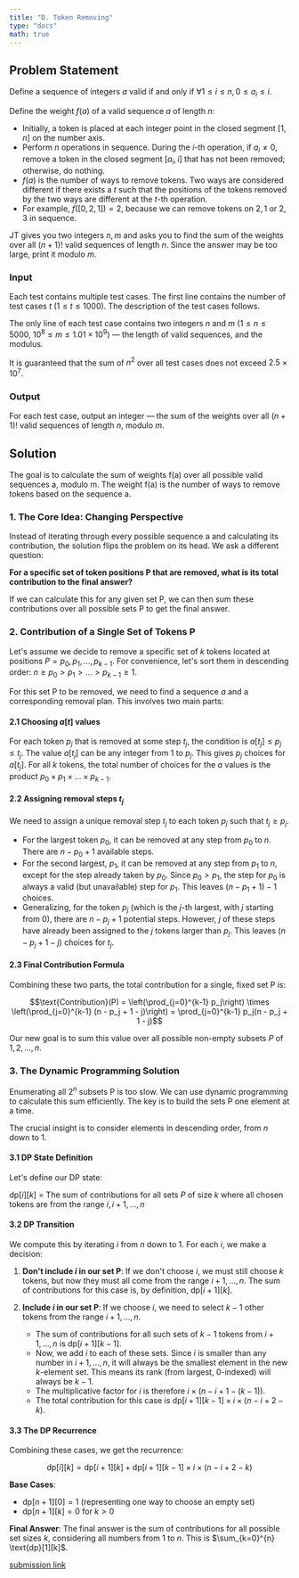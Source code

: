 ```yaml
---
title: "D. Token Removing"
type: "docs"
math: true
---
```


## Problem Statement

Define a sequence of integers $a$ valid if and only if $∀1 ≤ i ≤ n, 0 ≤ a_i ≤ i$.

Define the weight $f(a)$ of a valid sequence $a$ of length $n$:

- Initially, a token is placed at each integer point in the closed segment $[1, n]$ on the number axis.
- Perform $n$ operations in sequence. During the $i$-th operation, if $a_i ≠ 0$, remove a token in the closed segment $[a_i, i]$ that has not been removed; otherwise, do nothing.
- $f(a)$ is the number of ways to remove tokens. Two ways are considered different if there exists a $t$ such that the positions of the tokens removed by the two ways are different at the $t$-th operation.
- For example, $f([0,2,1]) = 2$, because we can remove tokens on $2,1$ or $2,3$ in sequence.

JT gives you two integers $n, m$ and asks you to find the sum of the weights over all $(n+1)!$ valid sequences of length $n$. Since the answer may be too large, print it modulo $m$.

### Input

Each test contains multiple test cases. The first line contains the number of test cases $t$ ($1 ≤ t ≤ 1000$). The description of the test cases follows.

The only line of each test case contains two integers $n$ and $m$ ($1 ≤ n ≤ 5000$, $10^8 ≤ m ≤ 1.01 × 10^9$) — the length of valid sequences, and the modulus.

It is guaranteed that the sum of $n^2$ over all test cases does not exceed $2.5 × 10^7$.

### Output

For each test case, output an integer — the sum of the weights over all $(n+1)!$ valid sequences of length $n$, modulo $m$.

## Solution 
The goal is to calculate the sum of weights f(a) over all possible valid sequences a, modulo m. The weight f(a) is the number of ways to remove tokens based on the sequence a.

### 1. The Core Idea: Changing Perspective

Instead of iterating through every possible sequence a and calculating its contribution, the solution flips the problem on its head. We ask a different question:

**For a specific set of token positions P that are removed, what is its total contribution to the final answer?**

If we can calculate this for any given set P, we can then sum these contributions over all possible sets P to get the final answer.

### 2. Contribution of a Single Set of Tokens P

Let's assume we decide to remove a specific set of $k$ tokens located at positions $P = {p_0, p_1, ..., p_{k-1}}$. For convenience, let's sort them in descending order: $n ≥ p_0 > p_1 > ... > p_{k-1} ≥ 1$.

For this set P to be removed, we need to find a sequence $a$ and a corresponding removal plan. This involves two main parts:

#### 2.1 Choosing $a[t]$ values

For each token $p_j$ that is removed at some step $t_j$, the condition is $a[t_j] ≤ p_j ≤ t_j$. The value $a[t_j]$ can be any integer from 1 to $p_j$. This gives $p_j$ choices for $a[t_j]$. For all $k$ tokens, the total number of choices for the $a$ values is the product $p_0 × p_1 × ... × p_{k-1}$.

#### 2.2 Assigning removal steps $t_j$

We need to assign a unique removal step $t_j$ to each token $p_j$ such that $t_j ≥ p_j$.

- For the largest token $p_0$, it can be removed at any step from $p_0$ to $n$. There are $n - p_0 + 1$ available steps.
- For the second largest, $p_1$, it can be removed at any step from $p_1$ to $n$, except for the step already taken by $p_0$. Since $p_0 > p_1$, the step for $p_0$ is always a valid (but unavailable) step for $p_1$. This leaves $(n - p_1 + 1) - 1$ choices.
- Generalizing, for the token $p_j$ (which is the $j$-th largest, with $j$ starting from 0), there are $n - p_j + 1$ potential steps. However, $j$ of these steps have already been assigned to the $j$ tokens larger than $p_j$. This leaves $(n - p_j + 1 - j)$ choices for $t_j$.

#### 2.3 Final Contribution Formula

Combining these two parts, the total contribution for a single, fixed set P is:

$$\text{Contribution}(P) = \left(\prod_{j=0}^{k-1} p_j\right) \times \left(\prod_{j=0}^{k-1} (n - p_j + 1 - j)\right) = \prod_{j=0}^{k-1} p_j(n - p_j + 1 - j)$$

Our new goal is to sum this value over all possible non-empty subsets $P$ of ${1, 2, ..., n}$.

### 3. The Dynamic Programming Solution

Enumerating all $2^n$ subsets P is too slow. We can use dynamic programming to calculate this sum efficiently. The key is to build the sets P one element at a time.

The crucial insight is to consider elements in descending order, from $n$ down to $1$.

#### 3.1 DP State Definition

Let's define our DP state:

$\text{dp}[i][k]$ = The sum of contributions for all sets $P$ of size $k$ where all chosen tokens are from the range ${i, i+1, ..., n}$

#### 3.2 DP Transition

We compute this by iterating $i$ from $n$ down to $1$. For each $i$, we make a decision:

1. **Don't include $i$ in our set P**: If we don't choose $i$, we must still choose $k$ tokens, but now they must all come from the range ${i+1, ..., n}$. The sum of contributions for this case is, by definition, $\text{dp}[i+1][k]$.

2. **Include $i$ in our set P**: If we choose $i$, we need to select $k-1$ other tokens from the range ${i+1, ..., n}$.
   - The sum of contributions for all such sets of $k-1$ tokens from ${i+1, ..., n}$ is $\text{dp}[i+1][k-1]$.
   - Now, we add $i$ to each of these sets. Since $i$ is smaller than any number in ${i+1, ..., n}$, it will always be the smallest element in the new $k$-element set. This means its rank (from largest, 0-indexed) will always be $k-1$.
   - The multiplicative factor for $i$ is therefore $i × (n - i + 1 - (k-1))$.
   - The total contribution for this case is $\text{dp}[i+1][k-1] × i × (n - i + 2 - k)$.

#### 3.3 The DP Recurrence

Combining these cases, we get the recurrence:

$$\text{dp}[i][k] = \text{dp}[i+1][k] + \text{dp}[i+1][k-1] × i × (n - i + 2 - k)$$

**Base Cases**: 
- $\text{dp}[n+1][0] = 1$ (representing one way to choose an empty set)
- $\text{dp}[n+1][k] = 0$ for $k > 0$

**Final Answer**: The final answer is the sum of contributions for all possible set sizes $k$, considering all numbers from 1 to $n$. This is $\sum_{k=0}^{n} \text{dp}[1][k]$.

[submission link](https://codeforces.com/contest/2119/submission/327831719)